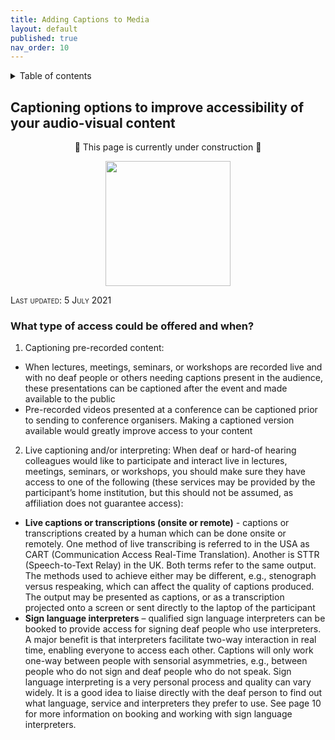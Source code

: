 ```yaml
---
title: Adding Captions to Media
layout: default
published: true
nav_order: 10
--- 
```


<details closed markdown="block">
  <summary>
    Table of contents
  </summary>
  {: .text-delta }
1. TOC
{:toc}
</details>

## Captioning options to improve accessibility of your audio-visual content

<p align="center">
🚧 This page is currently under construction 🚧
</p>

<p align="center">
  <img height="200" src="images/rev-rev-vox.gif">
</p>

<span style="font-variant:small-caps;">Last updated: 5 July 2021</span>

### What type of access could be offered and when?
1. Captioning pre-recorded content:
* When lectures, meetings, seminars, or workshops are recorded live and with no deaf people or others needing captions present in the audience, these presentations can be captioned after the event and made available to the public
* Pre-recorded videos presented at a conference can be captioned prior to sending to conference organisers. Making a captioned version available would greatly improve access to your content

2. Live captioning and/or interpreting: When deaf or hard-of hearing colleagues would like to participate and interact live in lectures, meetings, seminars, or workshops, you should make sure they have access to one of the following (these services may be provided by the participant’s home institution, but this should not be assumed, as affiliation does not guarantee access):
* **Live captions or transcriptions (onsite or remote)** - captions or transcriptions created by a human which can be done onsite or remotely. One method of live transcribing is referred to in the USA as CART (Communication Access Real-Time Translation). Another is STTR (Speech-to-Text Relay) in the UK. Both terms refer to the same output. The methods used to achieve either may be different, e.g., stenograph versus respeaking, which can affect the quality of captions produced. The output may be presented as captions, or as a transcription projected onto a screen or sent directly to the laptop of the participant
* **Sign language interpreters** – qualified sign language interpreters can be booked to provide access for signing deaf people who use interpreters. A major benefit is that interpreters facilitate two-way interaction in real time, enabling everyone to access each other. Captions will only work one-way between people with sensorial asymmetries, e.g., between people who do not sign and deaf people who do not speak. Sign language interpreting is a very personal process and quality can vary widely. It is a good idea to liaise directly with the deaf person to find out what language, service and interpreters they prefer to use. See page 10 for more information on booking and working with sign language interpreters.





